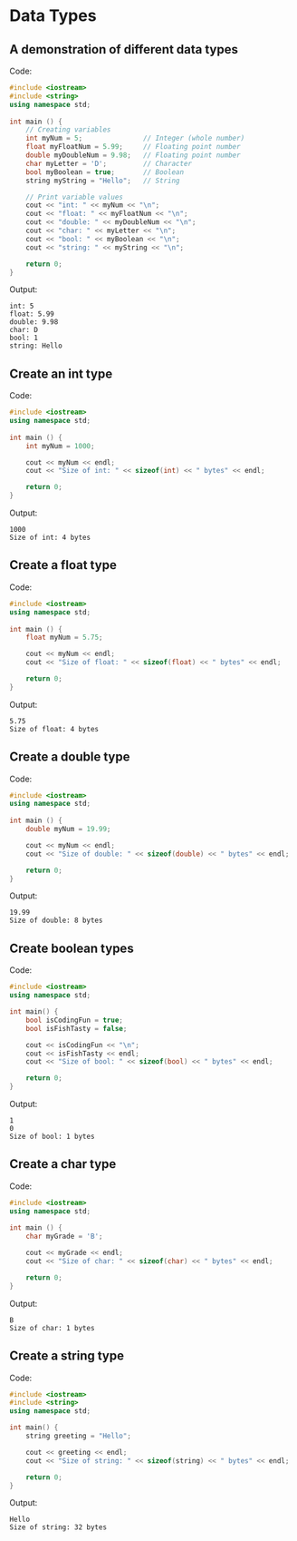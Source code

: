 # Data Types

## A demonstration of different data types

Code:

```cpp
#include <iostream>
#include <string>
using namespace std;
 
int main () {
    // Creating variables
    int myNum = 5;               // Integer (whole number)
    float myFloatNum = 5.99;     // Floating point number
    double myDoubleNum = 9.98;   // Floating point number
    char myLetter = 'D';         // Character
    bool myBoolean = true;       // Boolean
    string myString = "Hello";   // String

    // Print variable values
    cout << "int: " << myNum << "\n";
    cout << "float: " << myFloatNum << "\n";
    cout << "double: " << myDoubleNum << "\n";
    cout << "char: " << myLetter << "\n";
    cout << "bool: " << myBoolean << "\n";
    cout << "string: " << myString << "\n";

    return 0;
}
```

Output:

```text
int: 5
float: 5.99
double: 9.98
char: D
bool: 1
string: Hello
```

## Create an int type

Code:

```cpp
#include <iostream>
using namespace std;
 
int main () {
    int myNum = 1000;

    cout << myNum << endl;
    cout << "Size of int: " << sizeof(int) << " bytes" << endl;

    return 0;
}
```

Output:

```text
1000
Size of int: 4 bytes
```

## Create a float type

Code:

```cpp
#include <iostream>
using namespace std;
 
int main () {
    float myNum = 5.75;

    cout << myNum << endl;
    cout << "Size of float: " << sizeof(float) << " bytes" << endl;

    return 0;
}
```

Output:

```text
5.75
Size of float: 4 bytes
```

## Create a double type

Code:

```cpp
#include <iostream>
using namespace std;
 
int main () {
    double myNum = 19.99;

    cout << myNum << endl;
    cout << "Size of double: " << sizeof(double) << " bytes" << endl;

    return 0;
}
```

Output:

```text
19.99
Size of double: 8 bytes
```

## Create boolean types

Code:

```cpp
#include <iostream>
using namespace std;

int main() {
    bool isCodingFun = true;
    bool isFishTasty = false;

    cout << isCodingFun << "\n";
    cout << isFishTasty << endl;
    cout << "Size of bool: " << sizeof(bool) << " bytes" << endl;

    return 0;
}
```

Output:

```text
1
0
Size of bool: 1 bytes
```

## Create a char type

Code:

```cpp
#include <iostream>
using namespace std;
 
int main () {
    char myGrade = 'B';

    cout << myGrade << endl;
    cout << "Size of char: " << sizeof(char) << " bytes" << endl;

    return 0;
}
```

Output:

```text
B
Size of char: 1 bytes
```

## Create a string type

Code:

```cpp
#include <iostream>
#include <string>
using namespace std;

int main() {
    string greeting = "Hello";

    cout << greeting << endl;
    cout << "Size of string: " << sizeof(string) << " bytes" << endl;

    return 0;
}
```

Output:

```text
Hello
Size of string: 32 bytes
```